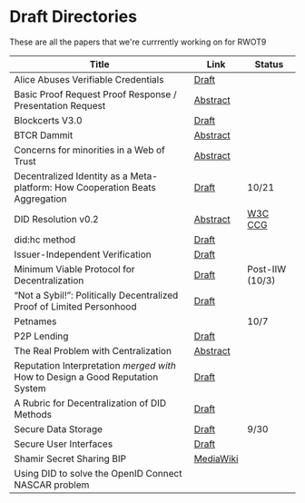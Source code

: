 # Draft Directories

These are all the papers that we're currrently working on for RWOT9

| Title | Link | Status |
|--|--|--|
| Alice Abuses Verifiable Credentials | [Draft](https://github.com/WebOfTrustInfo/rwot9-prague/blob/master/draft-documents/alice-abuses-verifiable-credentials.md) |
| Basic Proof Request Proof Response / Presentation Request | [Abstract](https://github.com/WebOfTrustInfo/rwot9-prague/blob/master/draft-documents/PresentationRequest.md) |
| Blockcerts V3.0 | [Draft](https://github.com/WebOfTrustInfo/rwot9-prague/blob/master/draft-documents/BlockcertsV3.md) |
| BTCR Dammit | [Abstract](https://github.com/WebOfTrustInfo/rwot9-prague/blob/master/draft-documents/btcr_contd.md) |
| Concerns for minorities in a Web of Trust | [Abstract](https://github.com/WebOfTrustInfo/rwot9-prague/blob/master/draft-documents/wot-concerns-for-minorities.md) |
| Decentralized Identity as a Meta-platform: How Cooperation Beats Aggregation | [Draft](https://github.com/WebOfTrustInfo/rwot9-prague/blob/master/draft-documents/CooperationBeatsAggregation.md) | 10/21 |
| DID Resolution v0.2 | [Abstract](https://github.com/WebOfTrustInfo/rwot9-prague/blob/master/draft-documents/did-resolution-v2.md) |[W3C CCG](https://w3c-ccg.github.io/did-resolution/)
| did:hc method | [Draft](https://github.com/WebOfTrustInfo/rwot9-prague/blob/master/draft-documents/did:hc-method.md) |
| Issuer-Independent Verification | [Draft](https://github.com/WebOfTrustInfo/rwot9-prague/blob/master/draft-documents/Issuer-Independent%20Verification.md) |
| Minimum Viable Protocol for Decentralization | [Draft](https://github.com/WebOfTrustInfo/rwot9-prague/blob/master/draft-documents/minimun-viable-protocol-for-decentralization.md) | Post-IIW (10/3) |
| “Not a Sybil!”: Politically Decentralized Proof of Limited Personhood | [Draft](https://github.com/WebOfTrustInfo/rwot9-prague/blob/master/draft-documents/proof_of_personhood.md) |
| Petnames | | 10/7 |
| P2P Lending | [Draft](https://github.com/WebOfTrustInfo/rwot9-prague/blob/master/draft-documents/P2P-lending-reputation) |
| The Real Problem with Centralization | [Abstract](https://github.com/WebOfTrustInfo/rwot9-prague/blob/master/draft-documents/the-real-problem-with-centralization.md) |
| Reputation Interpretation _merged with_ How to Design a Good Reputation System | [Draft](https://github.com/WebOfTrustInfo/rwot9-prague/blob/master/draft-documents/ReputationInterpretation.md) |
| A Rubric for Decentralization of DID Methods | [Draft](https://github.com/WebOfTrustInfo/rwot9-prague/blob/master/draft-documents/decentralized-did-rubric.md) |
| Secure Data Storage | [Draft](https://github.com/WebOfTrustInfo/rwot9-prague/blob/master/draft-documents/encrypted-data-vaults.md) | 9/30
| Secure User Interfaces | [Draft](https://github.com/WebOfTrustInfo/rwot9-prague/blob/master/draft-documents/secure-user-interfaces.md) |
| Shamir Secret Sharing BIP | [MediaWiki](https://github.com/WebOfTrustInfo/rwot9-prague/blob/master/draft-documents/shamir-secret-sharing.mediawiki) |
| Using DID to solve the OpenID Connect NASCAR problem | | 
